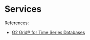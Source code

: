 # Services
References:
- [G2 Grid® for Time Series Databases](https://www.g2.com/categories/time-series-databases#grid)